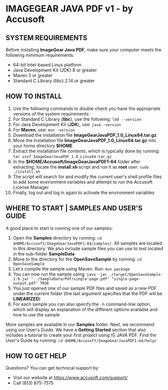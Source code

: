 # IMAGEGEAR JAVA PDF v1 - by Accusoft

## SYSTEM REQUIREMENTS

Before installing **ImageGear Java PDF**, make sure your computer meets the following minimum requirements:

  * 64-bit Intel-based Linux platform
  * Java Development Kit (JDK) 8 or greater
  * Maven 3 or greater
  * Standard C Library (libc) 2.14 or greater
 
## HOW TO INSTALL

1. Use the following commands to double check you have the appropriate versions of the system requirements:
  1. For Standard C Library (**libc**), use the following: ```ldd --version```
  2. For Java Development Kit (**JDK**), use: ```java -version```
  3. For **Maven**, use: ```mvn -version```
2. Download the installation file **ImageGearJavaPDF_1.0_Linux64.tar.gz**
3. Move the installation file **ImageGearJavaPDF_1.0_Linux64.tar.gz** into your home directory **$HOME**
4. Extract the installation file contents, which is typically done by running: ```tar zxvf ImageGearJavaPDF_1.0_Linux64.tar.gz```
5. In the **$HOME/Accusoft/ImageGearJavaPDF1-64** folder after extracting, locate the **install.sh** script and run it as **root** user: ```sudo ./install.sh```
6. The script will search for and modify the current user's shell profile files to add some environment variables and attempt to run the Accusoft License Manager
7. Finally, log out and log in again to activate the environment variables

## WHERE TO START | SAMPLES AND USER'S GUIDE
 
A good place to start is running one of our samples:
 
1. Open the **Samples** directory by running: ```cd $HOME/Accusoft/ImageGearJavaPDF1-64/samples/```. All samples are located in this directory. We also include sample files you can use to test located in the sub-folder **SampleData**
2. Move to the directory for the **OpenSaveSample** by running: ```cd OpenSaveSample```
3. Let's compile the sample using Maven. Run: ```mvn package```
4. You can now run the sample using: ```java -jar ./target/OpenSaveSample-1.0.jar "../SampleData/Pdf/single-page.pdf" "single-page-output.pdf" TRUE```
5. You just opened one of our sample PDF files and saved as a new PDF under the current folder (the last argument specifies that the PDF will be **LINEARIZED**)
6. For each sample you can also specify the ```-h``` command-line option, which will display an explanation of the different options available and how to use the sample
 
More samples are available in our **Samples** folder. Next, we recommend using our User's Guide. We have a **Getting Started** section that also includes a tutorial to create your first project using IG JAVA PDF. Find the User's Guide by running: ```cd $HOME/Accusoft/ImageGearJavaPDF1-64/help/```
 
## HOW TO GET HELP

Questions? You can get technical support by:

* Visit our website at https://www.accusoft.com/support/
* Call (813) 875-7575
